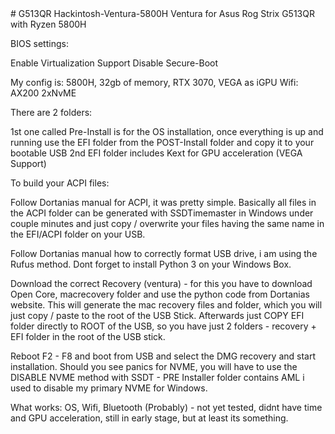 <meta name="google-site-verification" content="I9I9m9viq2ugMgF1t3tAGyDZx28-3YME8NYZ0HT1920" />
# G513QR Hackintosh-Ventura-5800H
 Ventura for Asus Rog Strix G513QR with Ryzen 5800H

BIOS settings:

Enable Virtualization Support
Disable Secure-Boot

My config is:
5800H, 32gb of memory, RTX 3070, VEGA as iGPU
Wifi: AX200
2xNvME

There are 2 folders:

1st one called Pre-Install is for the OS installation, once everything is up and running use the EFI folder from the POST-Install folder and copy
it to your bootable USB
2nd EFI folder includes Kext for GPU acceleration (VEGA Support)

To build your ACPI files:

Follow Dortanias manual for ACPI, it was pretty simple. 
Basically all files in the ACPI folder can be generated with SSDTimemaster in Windows under couple minutes and just copy / overwrite your files
having the same name in the EFI/ACPI folder on your USB.

Follow Dortanias manual how to correctly format USB drive, i am using the Rufus method.
Dont forget to install Python 3 on your Windows Box.

Download the correct Recovery (ventura) - for this you have to download Open Core, macrecovery folder and use the python code from Dortanias website.
This will generate the mac recovery files and folder, which you will just copy / paste to the root of the USB Stick.
Afterwards just COPY EFI folder directly to ROOT of the USB, so you have just 2 folders - recovery + EFI folder in the root of the USB stick. 


Reboot F2 - F8 and boot from USB and select the DMG recovery and start installation. 
Should you see panics for NVME, you will have to use the DISABLE NVME method with SSDT - PRE Installer folder contains AML i used to disable my primary NVME for Windows.

What works:
OS, Wifi, Bluetooth (Probably) - not yet tested, didnt have time and GPU acceleration, still in early stage, but at least its something.

